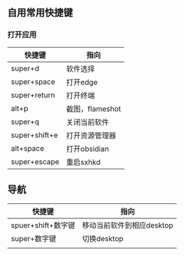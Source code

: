 ## 自用常用快捷键

### 打开应用
| 快捷键             | 指向                      |
| ------------------ | ------------------------- |
| super+d            | 软件选择                  |
| super+space        | 打开edge                  |
| super+return       | 打开终端                  |
| alt+p              | 截图，flameshot           |
| super+q            | 关闭当前软件              |
| super+shift+e      | 打开资源管理器            |
| alt+space          | 打开obsidian              |
| super+escape       | 重启sxhkd                 |

## 导航

| 快捷键             | 指向                      |
| ------------------ | ------------------------- |
| spuer+shift+数字键 | 移动当前软件到相应desktop |
| super+数字键       | 切换desktop               |
|                    |                           |